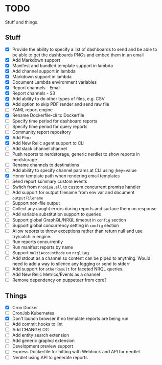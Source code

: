 # TODO

Stuff and things.

## Stuff

- [X] Provide the ability to specify a list of dashboards to send and be able to
  be able to get the dashboards PNGs and embed them in an email
- [X] Add Markdown support
- [X] Manifest and bundled template support in lambda
- [X] Add channel support in lambda
- [X] Markdown support in lambda
- [X] Document Lambda environment variables
- [X] Report channels - Email
- [X] Report channels - S3
- [X] Add ability to do other types of files, e.g. CSV
- [X] Add option to skip PDF render and send raw file
- [ ] YAML report engine
- [X] Rename Dockerfile-cli to Dockerfile
- [ ] Specify time period for dashboard reports
- [ ] Specify time period for query reports
- [ ] Community report repository
- [X] Add Pino
- [X] Add New Relic agent support to CLI
- [ ] Add slack channel channel
- [ ] Push reports to nerdstorage, generic nerdlet to show reports in nerdstorage
- [ ] Rename channels to destinations
- [ ] Add ability to specify channel params at CLI using ;key=value
- [X] Honor template path when rendering email templates
- [ ] Send report summary custom events
- [ ] Switch from `Promise.all` to custom concurrent promise handler
- [ ] Add support for output filename from env var and document `outputFilename`
- [ ] Support non-file output
- [ ] Collect any caught errors during reports and surface them on response
- [ ] Add variable substitution support to queries
- [ ] Support global GraphQL/NRQL timeout in `config` section
- [ ] Support global concurrency setting in `config`  section
- [ ] Allow reports to throw exceptions rather than return null and
  use try/catch in engine.
- [ ] Run reports concurrently
- [ ] Run manifest reports by name
- [ ] Support `multiAccountMode` on `nrql` tag
- [ ] Add stdout as a channel so content can be piped to anything.
  Would need to add a way to silence any logging or send to stderr
- [ ] Add support for `otherResult` for faceted NRQL queries.
- [ ] Add New Relic Metrics/Events as a channel
- [ ] Remove dependency on puppeteer from core?

## Things

- [X] Cron Docker
- [ ] CronJob Kubernetes
- [X] Don't launch browser if no template reports are being run
- [ ] Add commit hooks to lint
- [ ] Add CHANGELOG
- [ ] Add entity search extension
- [ ] Add generic graphql extension
- [ ] Development preview support
- [ ] Express Dockerfile for hitting with Webhook and API for nerdlet
- [ ] Nerdlet using API to generate reports
